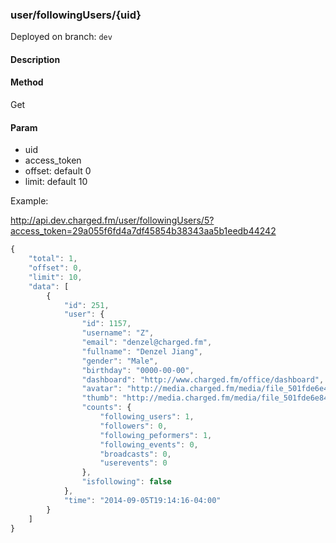 ### **user/followingUsers/{uid}**

Deployed on branch: `dev`

#### **Description**

#### **Method**

Get

#### **Param**

- uid
- access_token
- offset: default 0
- limit: default 10

Example:

http://api.dev.charged.fm/user/followingUsers/5?access_token=29a055f6fd4a7df45854b38343aa5b1eedb44242

```javascript
{
    "total": 1,
    "offset": 0,
    "limit": 10,
    "data": [
        {
            "id": 251,
            "user": {
                "id": 1157,
                "username": "Z",
                "email": "denzel@charged.fm",
                "fullname": "Denzel Jiang",
                "gender": "Male",
                "birthday": "0000-00-00",
                "dashboard": "http://www.charged.fm/office/dashboard",
                "avatar": "http://media.charged.fm/media/file_501fde6e4e7c2.jpg",
                "thumb": "http://media.charged.fm/media/file_501fde6e84eda.jpg",
                "counts": {
                    "following_users": 1,
                    "followers": 0,
                    "following_peformers": 1,
                    "following_events": 0,
                    "broadcasts": 0,
                    "userevents": 0
                },
                "isfollowing": false
            },
            "time": "2014-09-05T19:14:16-04:00"
        }
    ]
}
```
